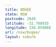 ```yaml
---
title: BOGEE
state: NSW
postcode: 2849
latitude: -32.708935
longitude: 150.059088
url: /nsw/bogee/
layout: suburb
---
```

